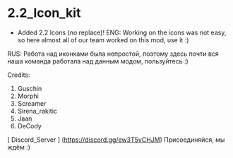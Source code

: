 # 2.2_Icon_kit
+ Added 2.2 Icons (no replace)!
ENG:
Working on the icons was not easy, so here almost all of our team worked on this mod, use it :)

RUS:
Работа над иконками была непростой, поэтому  здесь почти вся наша команда работала над данным модом, пользуйтесь :)

Credits:
1. Guschin
2. Morphi
3. Screamer
4. Sirena_rakitic
5. Jaan
6. DeCody

[ Discord_Server ] (https://discord.gg/ew3T5vCHJM)
Присоединяйся, мы ждём :)
